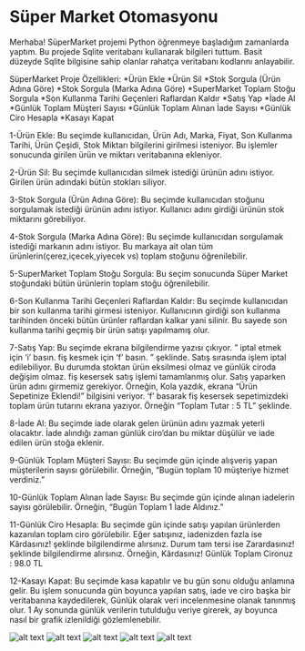 # Süper Market Otomasyonu
Merhaba!
SüperMarket projemi Python öğrenmeye başladığım zamanlarda yaptım. Bu projede Sqlite veritabanı kullanarak bilgileri tuttum. Basit düzeyde Sqlite bilgisine sahip olanlar rahatça veritabanı kodlarını anlayabilir.

SüperMarket Proje Özellikleri:
*Ürün Ekle
*Ürün Sil
*Stok Sorgula (Ürün Adına Göre)
*Stok Sorgula (Marka Adına Göre)
*SuperMarket Toplam Stoğu Sorgula
*Son Kullanma Tarihi Geçenleri Raflardan Kaldır
*Satış Yap
*İade Al
*Günlük Toplam Müşteri Sayısı
*Günlük Toplam Alınan İade Sayısı
*Günlük Ciro Hesapla
*Kasayı Kapat


1-Ürün Ekle:
Bu seçimde kullanıcıdan, Ürün Adı, Marka, Fiyat, Son Kullanma Tarihi, Ürün Çeşidi, Stok Miktarı bilgilerini girilmesi isteniyor. Bu işlemler sonucunda girilen ürün ve miktarı veritabanına ekleniyor.

2-Ürün Sil:
Bu seçimde kullanıcıdan silmek istediği ürünün adını istiyor. Girilen ürün adındaki bütün stokları siliyor.

3-Stok Sorgula (Ürün Adına Göre):
Bu seçimde kullanıcıdan stoğunu sorgulamak istediği ürünün adını istiyor. Kullanıcı adını girdiği ürünün stok miktarını görebiliyor.

4-Stok Sorgula (Marka Adına Göre):
Bu seçimde kullanıcıdan sorgulamak istediği markanın adını istiyor. Bu markaya ait olan tüm ürünlerin(çerez,içecek,yiyecek vs) toplam stoğunu öğrenilebilir.

5-SuperMarket Toplam Stoğu Sorgula:
Bu seçim sonucunda Süper Market stoğundaki bütün ürünlerin toplam stoğu öğrenilebilir.

6-Son Kullanma Tarihi Geçenleri Raflardan Kaldır:
Bu seçimde kullanıcıdan bir son kullanma tarihi girmesi isteniyor. Kullanıcının girdiği son kullanma tarihinden önceki bütün ürünler raflardan kalkar yani silinir. Bu sayede son kullanma tarihi geçmiş bir ürün satışı yapılmamış olur.

7-Satış Yap:
Bu seçimde ekrana bilgilendirme yazısı çıkıyor. ” iptal etmek için ‘i’ basın. fiş kesmek için ‘f’ basın. ” şeklinde. Satış sırasında işlem iptal edilebiliyor. Bu durumda stoktan ürün eksilmesi olmaz ve günlük ciroda değişim olmaz. fiş kesersek satış işlemi tamamlanmış olur. Satış yaparken ürün adını girmemiz gerekiyor. Örneğin, Kola yazdık, ekrana “Ürün Sepetinize Eklendi!” bilgisini veriyor. ‘f’ basarak fiş kesersek sepetimizdeki toplam ürün tutarını ekrana yazıyor. Örneğin “Toplam Tutar : 5 TL” şeklinde.

8-İade Al:
Bu seçimde iade olarak gelen ürünün adını yazmak yeterli olacaktır. İade alındığı zaman günlük ciro’dan bu miktar düşülür ve iade edilen ürün stoğa eklenir.

9-Günlük Toplam Müşteri Sayısı:
Bu seçimde gün içinde alışveriş yapan müşterilerin sayısı görülebilir. Örneğin, “Bugün toplam 10 müşteriye hizmet verdiniz.”

10-Günlük Toplam Alınan İade Sayısı:
Bu seçimde gün içinde alınan iadelerin sayısı görülebilir. 
Örneğin, “Bugün Toplam 1 İade Aldınız.”

11-Günlük Ciro Hesapla:
Bu seçimde gün içinde satışı yapılan ürünlerden kazanılan toplam ciro görülebilir. Eğer satışınız, iadenizden fazla ise Kârdasınız! şeklinde bilgilendirme alırsınız. Durum tam tersi ise Zarardasınız! şeklinde bilgilendirme alırsınız. Örneğin,
Kârdasınız!
Günlük Toplam Cironuz : 98.0 TL

12-Kasayı Kapat:
Bu seçimde kasa kapatılır ve bu gün sonu olduğu anlamına gelir. Bu işlem sonucunda gün boyunca yapılan satış, iade ve ciro başka bir veritabanına kaydedilerek, Günlük olarak veri incelenmesine olanak tanınmış olur. 1 Ay sonunda günlük verilerin tutulduğu veriye girerek, ay boyunca nasıl bir grafik izlenildiği gözlemlenebilir.

![alt text](https://raw.githubusercontent.com/serdarsari/Projelerim/master/S%C3%BCper%20Market%20Otomasyonu/images/1.jpg)
![alt text](https://raw.githubusercontent.com/serdarsari/Projelerim/master/S%C3%BCper%20Market%20Otomasyonu/images/2.jpg)
![alt text](https://raw.githubusercontent.com/serdarsari/Projelerim/master/S%C3%BCper%20Market%20Otomasyonu/images/3.jpg)
![alt text](https://raw.githubusercontent.com/serdarsari/Projelerim/master/S%C3%BCper%20Market%20Otomasyonu/images/4.jpg)
![alt text](https://raw.githubusercontent.com/serdarsari/Projelerim/master/S%C3%BCper%20Market%20Otomasyonu/images/5.jpg)
